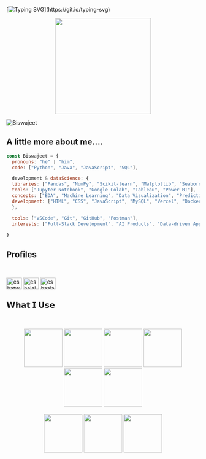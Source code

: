 [![Typing SVG](https://readme-typing-svg.herokuapp.com?font=Architects+Daughter&color=FFFFFF&size=30&lines=Hey!+It's+Biswajeet!;I'm+a+learning+developer...)](https://git.io/typing-svg)


<p align="center">
  <img width="250" src="https://media.giphy.com/media/v1.Y2lkPTc5MGI3NjExMTZyeTdjNnk2ejlqbjF1cmtydzE0b3cwbXVubjY3bmU3eXc3ZzdybyZlcD12MV9pbnRlcm5hbF9naWZfYnlfaWQmY3Q9cw/JBSQu6cuMoBZMC6daR/giphy.gif">
</p>
<p align="left"> <img src="https://komarev.com/ghpvc/?username=eshaalal&label=Profile%20views&color=0e75b6&style=flat" alt="Biswajeet" /> </p>


## A little more about me.... 
```javascript
const Biswajeet = {
  pronouns: "he" | "him",
  code: ["Python", "Java", "JavaScript", "SQL"],

  development & dataScience: {
  libraries: ["Pandas", "NumPy", "Scikit-learn", "Matplotlib", "Seaborn", "TensorFlow"],
  tools: ["Jupyter Notebook", "Google Colab", "Tableau", "Power BI"],
  concepts: ["EDA", "Machine Learning", "Data Visualization", "Predictive Modeling", "Recommendation Systems"],
  development: ["HTML", "CSS", "JavaScript", "MySQL", "Vercel", "Docker"]
  },

  tools: ["VSCode", "Git", "GitHub", "Postman"],
  interests: ["Full-Stack Development", "AI Products", "Data-driven Applications"]
  
}
```

## Profiles 
<br>
<p align="left">
<a href="https://x.com/BiswajeetYadavv" target="blank"><img align="center" src="https://raw.githubusercontent.com/rahuldkjain/github-profile-readme-generator/master/src/images/icons/Social/twitter.svg" alt="eshatwt" height="30" width="40" /></a>
<a href="https://instagram.com/biswajeetyadavv" target="blank"><img align="center" src="https://raw.githubusercontent.com/rahuldkjain/github-profile-readme-generator/master/src/images/icons/Social/instagram.svg" alt="eshalal._" height="30" width="40" /></a>
<a href="https://leetcode.com/u/biswajeetyadavv/" target="blank"><img align="center" src="https://raw.githubusercontent.com/rahuldkjain/github-profile-readme-generator/master/src/images/icons/Social/leet-code.svg" alt="eshaalal" height="30" width="40" /></a>

</p>


## 𝗪𝗵𝗮𝘁 𝗜 𝗨𝘀𝗲

<br>
<p align="center">
  <img src="https://media0.giphy.com/media/v1.Y2lkPTc5MGI3NjExZngyNm83ZGhlODh5MDVreW1yNHdqbTY2MDV4Y2YzZ2FjbThteXR2ZSZlcD12MV9zdGlja2Vyc19zZWFyY2gmY3Q9cw/LMt9638dO8dftAjtco/200.webp" width="100">
  <img src="https://media3.giphy.com/media/ln7z2eWriiQAllfVcn/200w.webp" width="100">
   <img src="https://media.giphy.com/media/kH6CqYiquZawmU1HI6/giphy.gif" width="100" height="100">
   <img src="https://media.giphy.com/media/du3J3cXyzhj75IOgvA/giphy.gif" width="100">
   <img src="https://i.giphy.com/media/IdyAQJVN2kVPNUrojM/200.webp" width="100">
   <img src="https://media1.giphy.com/media/v1.Y2lkPTc5MGI3NjExbWd3MHdobzZ0bnByMWV2c2Voc3E1OXdzb21pZ3Y0ZW05MjdwcmRmZiZlcD12MV9pbnRlcm5hbF9naWZfYnlfaWQmY3Q9cw/wThxaAsv4p9CjJOTsO/giphy.gif" width= "100"><br><br>
      
  <img src="https://media3.giphy.com/media/v1.Y2lkPTc5MGI3NjExdTJycTF0a21yenp1OGE2N2xoamVhbGFsMGpiMm9zc20xdnc4MDlnMiZlcD12MV9zdGlja2Vyc19zZWFyY2gmY3Q9cw/EK5nB6wQKKN86j7GWx/giphy.webp" width="100" height="100">
  <img src="https://media1.giphy.com/media/v1.Y2lkPTc5MGI3NjExZzMybHZ3YnFieDFtbmlvd2QwdW82d2JhYWpwamZ3N292NWI5a285ZSZlcD12MV9zdGlja2Vyc19zZWFyY2gmY3Q9cw/mfXF1iNaiNSuaDf4mi/200.webp" width="100" height="100">
  <img src="https://media.giphy.com/media/v1.Y2lkPTc5MGI3NjExZWNkMTRmYjZjZWRlNzlhMGUxYmM5YTkyZmM2YWNiMzdhODVmN2Q4MSZlcD12MV91c2VyX2Zhdm9yaXRlcyZjdD1z/JqDcpPX8vWahUny0pE/giphy.gif" width="100" height="100">
 
   



  <br>
</p>
<br>
<br>














